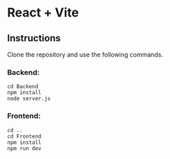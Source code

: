 # React + Vite

## Instructions
Clone the repository and use the following commands. 
### Backend: 
```
cd Backend
npm install
node server.js

```
### Frontend: 
```
cd ..
cd Frontend
npm install
npm run dev

```

